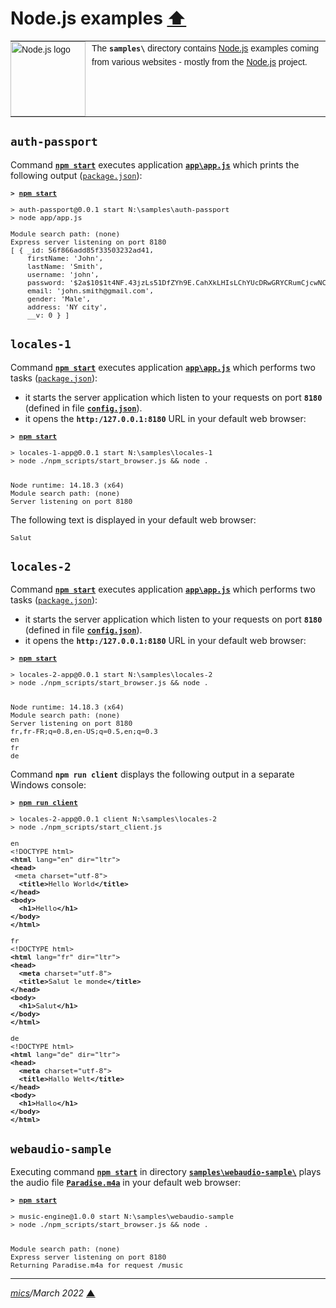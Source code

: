 # <span id="top">Node.js examples</span> <span style="size:30%;"><a href="../README.md">⬆</a></span>

<table style="font-family:Helvetica,Arial;font-size:14px;line-height:1.6;">
  <tr>
  <td style="border:0;padding:0 10px 0 0;min-width:120px;"><a href="https://nodejs.org/"><img src="https://nodejs.org/static/images/logos/nodejs-new-pantone-black.svg" width="120" alt="Node.js logo"/></a></td>
  <td style="border:0;padding:0;vertical-align:text-top;">The <strong><code>samples\</code></strong> directory contains <a href="https://nodejs.org/" rel="external" title="Node.js">Node.js</a> examples coming from various websites - mostly from the <a href="https://nodejs.org/" rel="external" title="Node.js">Node.js</a> project.</td>
  </tr>
</table>

## <span id="auth-passport">`auth-passport`</span>

Command [**`npm start`**](https://docs.npmjs.com/cli/v6/commands/npm-start) executes application [**`app\app.js`**](./auth-passport/app/app.js) which prints the following output ([`package.json`](./auth-passort/package.json)):

<pre style="font-size:80%;">
<b>&gt; <a href="https://docs.npmjs.com/cli/v6/commands/npm-start">npm start</a></b>

> auth-passport@0.0.1 start N:\samples\auth-passport
> node app/app.js

Module search path: (none)
Express server listening on port 8180
[ { _id: 56f866add85f33503232ad41,
    firstName: 'John',
    lastName: 'Smith',
    username: 'john',
    password: '$2a$10$1t4NF.43jzLs51DfZYh9E.CahXkLHIsLChYUcDRwGRYCRumCjcwNC',
    email: 'john.smith@gmail.com',
    gender: 'Male',
    address: 'NY city',
    __v: 0 } ]
</pre>


## <span id="locales_1">`locales-1`</span>

Command [**`npm start`**](https://docs.npmjs.com/cli/v6/commands/npm-start) executes application [**`app\app.js`**](./locales-1/app/app.js) which performs two tasks ([`package.json`](./locales-1/package.json)):

- it starts the server application which listen to your requests on port **`8180`** (defined in file [**`config.json`**](./locales-1/config_TEMPLATE.json)).
- it opens the **`http:/127.0.0.1:8180`** URL in your default web browser:

<pre style="font-size:80%;">
<b>&gt; <a href="https://docs.npmjs.com/cli-documentation/start.html">npm start</a></b>

> locales-1-app@0.0.1 start N:\samples\locales-1
> node ./npm_scripts/start_browser.js && node .


Node runtime: 14.18.3 (x64)
Module search path: (none)
Server listening on port 8180
</pre>

The following text is displayed in your default web browser:

<pre style="font-size:80%;">
Salut
</pre>


## <span id="locales_2">`locales-2`</span>

Command [**`npm start`**](https://docs.npmjs.com/cli/v6/commands/npm-start) executes application  [**`app\app.js`**](./locales-2/app/app.js) which performs two tasks ([`package.json`](./locales-2/package.json)):

- it starts the server application which listen to your requests on port **`8180`** (defined in file [**`config.json`**](./locales-2/config_TEMPLATE.json)).
- it opens the **`http:/127.0.0.1:8180`** URL in your default web browser:

<pre style="font-size:80%;">
<b>&gt; <a href="https://docs.npmjs.com/cli-documentation/start.html">npm start</a></b>

> locales-2-app@0.0.1 start N:\samples\locales-2
> node ./npm_scripts/start_browser.js && node .


Node runtime: 14.18.3 (x64)
Module search path: (none)
Server listening on port 8180
fr,fr-FR;q=0.8,en-US;q=0.5,en;q=0.3
en
fr
de
</pre>

Command **`npm run client`** displays the following output in a separate Windows console:

<pre style="font-size:80%;">
<b>&gt; <a href="https://docs.npmjs.com/cli-documentation/start.html">npm run client</a></b>
&nbsp;
> locales-2-app@0.0.1 client N:\samples\locales-2
> node ./npm_scripts/start_client.js
&nbsp;
en
&lt;!DOCTYPE html&gt;
<b>&lt;html</b> lang="en" dir="ltr"&gt;
<b>&lt;head&gt;</b>
 &lt;meta charset="utf-8">
  <b>&lt;title&gt;</b>Hello World<b>&lt;/title&gt;</b>
<b>&lt;/head&gt;</b>
<b>&lt;body&gt;</b>
  <b>&lt;h1&gt;</b>Hello<b>&lt;/h1&gt;</b>
<b>&lt;/body&gt;</b>
<b>&lt;/html&gt;</b>  
&nbsp;
fr 
&lt;!DOCTYPE html&gt;
<b>&lt;html</b> lang="fr" dir="ltr"&gt;
<b>&lt;head&gt;</b>
  <b>&lt;meta</b> charset="utf-8"&gt;
  <b>&lt;title&gt;</b>Salut le monde<b>&lt;/title&gt;</b>
<b>&lt;/head&gt;</b>
<b>&lt;body&gt;</b>
  <b>&lt;h1&gt;</b>Salut<b>&lt;/h1&gt;</b>
<b>&lt;/body&gt;</b>
<b>&lt;/html&gt;</b>
&nbsp;
de
&lt;!DOCTYPE html&gt;
<b>&lt;html</b> lang="de" dir="ltr"&gt;
<b>&lt;head&gt;</b>
  <b>&lt;meta</b> charset="utf-8"&gt;
  <b>&lt;title&gt;</b>Hallo Welt<b>&lt;/title&gt;</b>
<b>&lt;/head&gt;</b>
<b>&lt;body&gt;</b>
  <b>&lt;h1&gt;</b>Hallo<b>&lt;/h1&gt;</b>
<b>&lt;/body&gt;</b>
<b>&lt;/html></b>
</pre>


## <span id="webaudio">`webaudio-sample`</span>

Executing command [**`npm start`**](https://docs.npmjs.com/cli/v6/commands/npm-start) in directory [**`samples\webaudio-sample\`**](./webaudio-sample/) plays the audio file [**`Paradise.m4a`**](./webaudio-sample/Paradise.m4a) in your default web browser:

<pre style="font-size:80%;">
<b>&gt; <a href="https://docs.npmjs.com/cli/v6/commands/npm-start">npm start</a></b>

> music-engine@1.0.0 start N:\samples\webaudio-sample
> node ./npm_scripts/start_browser.js && node .
&nbsp;
&nbsp;
Module search path: (none)
Express server listening on port 8180
Returning Paradise.m4a for request /music
</pre>

***

*[mics](https://lampwww.epfl.ch/~michelou/)/March 2022* [**&#9650;**](#top)
<span id="bottom">&nbsp;</span>

<!-- link refs -->
